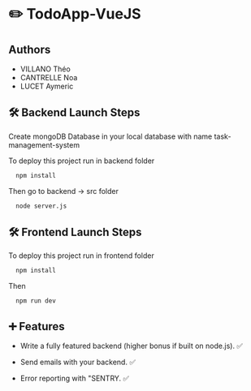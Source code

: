 
# ✏️ TodoApp-VueJS



## Authors

- VILLANO Théo
- CANTRELLE Noa
- LUCET Aymeric
## 🛠 Backend Launch Steps
Create mongoDB Database in your local database with name task-management-system

To deploy this project run in backend folder

```bash
  npm install
```

Then go to backend -> src folder 
```bash
  node server.js
```

## 🛠 Frontend Launch Steps

To deploy this project run in frontend folder

```bash
  npm install
```

Then

```bash
  npm run dev
```


## ➕ Features

- Write a fully featured backend (higher bonus if built on node.js). ✅

- Send emails with your backend. ✅

- Error reporting with "SENTRY. ✅

